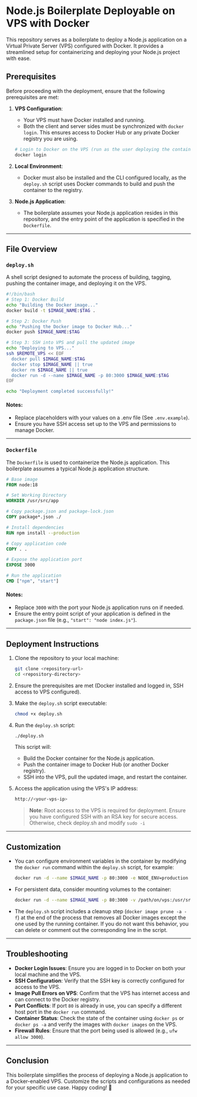 # Node.js Boilerplate Deployable on VPS with Docker

This repository serves as a boilerplate to deploy a Node.js application on a Virtual Private Server (VPS) configured
with Docker. It provides a streamlined setup for containerizing and deploying your Node.js project with ease.

## Prerequisites

Before proceeding with the deployment, ensure that the following prerequisites are met:

1. **VPS Configuration**:
    - Your VPS must have Docker installed and running.
    - Both the client and server sides must be synchronized with `docker login`. This ensures access to Docker Hub or
      any private Docker registry you are using.

   ```bash
   # Login to Docker on the VPS (run as the user deploying the containers)
   docker login
   ```

2. **Local Environment**:
    - Docker must also be installed and the CLI configured locally, as the `deploy.sh` script uses Docker commands to
      build and push the container to the registry.

3. **Node.js Application**:
    - The boilerplate assumes your Node.js application resides in this repository, and the entry point of the
      application is specified in the `Dockerfile`.

---

## File Overview

### `deploy.sh`

A shell script designed to automate the process of building, tagging, pushing the container image, and deploying it on
the VPS.

```bash
#!/bin/bash
# Step 1: Docker Build
echo "Building the Docker image..."
docker build -t $IMAGE_NAME:$TAG .

# Step 2: Docker Push
echo "Pushing the Docker image to Docker Hub..."
docker push $IMAGE_NAME:$TAG

# Step 3: SSH into VPS and pull the updated image
echo "Deploying to VPS..."
ssh $REMOTE_VPS << EOF
  docker pull $IMAGE_NAME:$TAG
  docker stop $IMAGE_NAME || true
  docker rm $IMAGE_NAME || true
  docker run -d --name $IMAGE_NAME -p 80:3000 $IMAGE_NAME:$TAG
EOF

echo "Deployment completed successfully!"
```

#### Notes:

- Replace placeholders with your values on a .env file (See ```.env.example```).
- Ensure you have SSH access set up to the VPS and permissions to manage Docker.

---

### `Dockerfile`

The `Dockerfile` is used to containerize the Node.js application. This boilerplate assumes a typical Node.js application
structure.

```dockerfile
# Base image
FROM node:18

# Set Working Directory
WORKDIR /usr/src/app

# Copy package.json and package-lock.json
COPY package*.json ./

# Install dependencies
RUN npm install --production

# Copy application code
COPY . .

# Expose the application port
EXPOSE 3000

# Run the application
CMD ["npm", "start"]
```

#### Notes:

- Replace `3000` with the port your Node.js application runs on if needed.
- Ensure the entry point script of your application is defined in the `package.json` file (e.g.,
  `"start": "node index.js"`).

---

## Deployment Instructions

1. Clone the repository to your local machine:
   ```bash
   git clone <repository-url>
   cd <repository-directory>
   ```

2. Ensure the prerequisites are met (Docker installed and logged in, SSH access to VPS configured).

3. Make the `deploy.sh` script executable:
   ```bash
   chmod +x deploy.sh
   ```

4. Run the `deploy.sh` script:
   ```bash
   ./deploy.sh
   ```

   This script will:
    - Build the Docker container for the Node.js application.
    - Push the container image to Docker Hub (or another Docker registry).
    - SSH into the VPS, pull the updated image, and restart the container.

5. Access the application using the VPS's IP address:
   ```bash
   http://<your-vps-ip>
   ```

   > **Note**: Root access to the VPS is required for deployment. Ensure you have configured SSH with an RSA key for
   secure access. Otherwise, check deploy.sh and modify ```sudo -i```
---

## Customization

- You can configure environment variables in the container by modifying the `docker run` command within the `deploy.sh`
  script, for example:
  ```bash
  docker run -d --name $IMAGE_NAME -p 80:3000 -e NODE_ENV=production $IMAGE_NAME:$TAG
  ```

- For persistent data, consider mounting volumes to the container:
  ```bash
  docker run -d --name $IMAGE_NAME -p 80:3000 -v /path/on/vps:/usr/src/app/data $IMAGE_NAME:$TAG
  ```

- The `deploy.sh` script includes a cleanup step (```docker image prune -a -f```) at the end of the process that removes all Docker images except the one
  used by the running container. If you do not want this behavior, you can delete or comment out the corresponding line
  in the script.

---

## Troubleshooting

- **Docker Login Issues**: Ensure you are logged in to Docker on both your local machine and the VPS.
- **SSH Configuration**: Verify that the SSH key is correctly configured for access to the VPS.
- **Image Pull Errors on VPS**: Confirm that the VPS has internet access and can connect to the Docker registry.
- **Port Conflicts**: If port `80` is already in use, you can specify a different host port in the `docker run` command.
- **Container Status**: Check the state of the container using `docker ps` or `docker ps -a` and verify the images with
  `docker images` on the VPS.
- **Firewall Rules**: Ensure that the port being used is allowed (e.g., `ufw allow 3000`).

---

## Conclusion

This boilerplate simplifies the process of deploying a Node.js application to a Docker-enabled VPS. Customize the
scripts and configurations as needed for your specific use case. Happy coding! 🚀